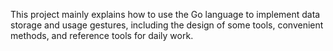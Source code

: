 This project mainly explains how to use the Go language to implement data storage and usage gestures, including the design of some tools, convenient methods, and reference tools for daily work.